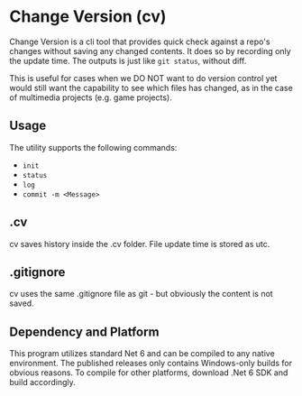 # Change Version (cv)

Change Version is a cli tool that provides quick check against a repo's changes without saving any changed contents. It does so by recording only the update time. The outputs is just like `git status`, without diff.

This is useful for cases when we DO NOT want to do version control yet would still want the capability to see which files has changed, as in the case of multimedia projects (e.g. game projects).

## Usage

The utility supports the following commands:

- `init`
- `status`
- `log`
- `commit -m <Message>`

## .cv

cv saves history inside the .cv folder. File update time is stored as utc.

## .gitignore

cv uses the same .gitignore file as git - but obviously the content is not saved.

## Dependency and Platform

This program utilizes standard Net 6 and can be compiled to any native environment. The published releases only contains Windows-only builds for obvious reasons. To compile for other platforms, download .Net 6 SDK and build accordingly.
